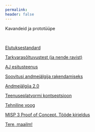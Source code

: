 ```yaml
---
permalink: 
header: false
---
```


Kavandeid ja prototüüpe

<p>&nbsp;</p>

[Elutuksestandard](Elutukse)

[Tarkvarasõltuvustest (ja nende ravist)](Soltuvused)

[AJ esitusteenus](AJ-esitus)

[Soovitusi andmejälgija rakendamiseks](AJ-soovitused)

[Andmejälgija 2.0](AJ-20)

[Teenuseplatvormi kontseptsioon](Teenuseplatvorm)

[Tehniline voog](TehnilineVoog)<br>

[MISP 3 Proof of Concept. Tööde kirjeldus](Tood)<br>

[Tere, maailm!](Hello)<br>
